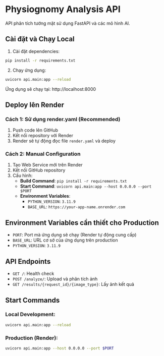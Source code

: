 # Physiognomy Analysis API

API phân tích tướng mặt sử dụng FastAPI và các mô hình AI.

## Cài đặt và Chạy Local

1. Cài đặt dependencies:
```bash
pip install -r requirements.txt
```

2. Chạy ứng dụng:
```bash
uvicorn api.main:app --reload
```

Ứng dụng sẽ chạy tại: http://localhost:8000

## Deploy lên Render

### Cách 1: Sử dụng render.yaml (Recommended)
1. Push code lên GitHub
2. Kết nối repository với Render
3. Render sẽ tự động đọc file `render.yaml` và deploy

### Cách 2: Manual Configuration
1. Tạo Web Service mới trên Render
2. Kết nối GitHub repository
3. Cấu hình:
   - **Build Command**: `pip install -r requirements.txt`
   - **Start Command**: `uvicorn api.main:app --host 0.0.0.0 --port $PORT`
   - **Environment Variables**:
     - `PYTHON_VERSION`: `3.11.9`
     - `BASE_URL`: `https://your-app-name.onrender.com`

## Environment Variables cần thiết cho Production

- `PORT`: Port mà ứng dụng sẽ chạy (Render tự động cung cấp)
- `BASE_URL`: URL cơ sở của ứng dụng trên production
- `PYTHON_VERSION`: `3.11.9`

## API Endpoints

- `GET /`: Health check
- `POST /analyze/`: Upload và phân tích ảnh
- `GET /results/{request_id}/{image_type}`: Lấy ảnh kết quả

## Start Commands

### Local Development:
```bash
uvicorn api.main:app --reload
```

### Production (Render):
```bash
uvicorn api.main:app --host 0.0.0.0 --port $PORT
```